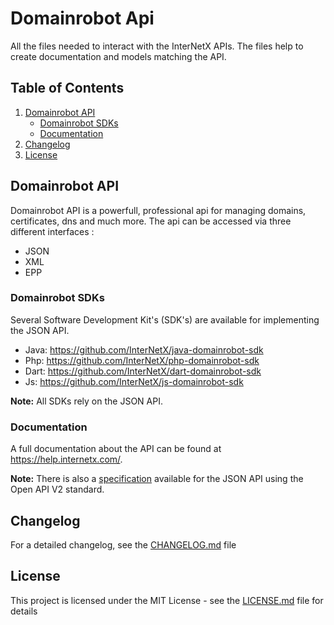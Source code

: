 # Domainrobot Api

All the files needed to interact with the InterNetX APIs. The files help to create documentation and models matching the API.

## Table of Contents

1. [Domainrobot API](#domainrobot-api)
   * [Domainrobot SDKs](#domainrobot-sdks)
   * [Documentation](#documentation)
2. [Changelog](#changelog)
3. [License](#license)

## Domainrobot API

Domainrobot API is a powerfull, professional api for managing domains, certificates, dns and much more. The api can be accessed via three different interfaces :

* JSON
* XML
* EPP

### Domainrobot SDKs

Several Software Development Kit's (SDK's) are available for implementing the JSON API.

* Java: <https://github.com/InterNetX/java-domainrobot-sdk>
* Php: <https://github.com/InterNetX/php-domainrobot-sdk>
* Dart: <https://github.com/InterNetX/dart-domainrobot-sdk>
* Js: <https://github.com/InterNetX/js-domainrobot-sdk>

**Note:** All SDKs rely on the JSON API.

### Documentation

A full documentation about the API can be found at <https://help.internetx.com/>.

**Note:** There is also a [specification](/src/domainrobot.json) available for the JSON API using the Open API V2 standard.

## Changelog

For a detailed changelog, see the [CHANGELOG.md](CHANGELOG.md) file

## License

This project is licensed under the MIT License - see the [LICENSE.md](LICENSE.md) file for details
